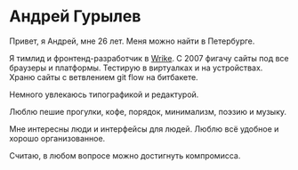 # Андрей Гурылев

Привет, я Андрей, мне 26 лет. Меня можно найти в Петербурге.

Я тимлид и фронтенд-разработчик в [Wrike](https://www.wrike.com/). С 2007 фигачу сайты под все браузеры и платформы. Тестирую в виртуалках и на устройствах. Храню сайты с ветвлением git flow на битбакете.

Немного увлекаюсь типографикой и редактурой.

Люблю пешие прогулки, кофе, порядок, минимализм, поэзию и музыку.

Мне интересны люди и интерфейсы для людей. Люблю всё удобное и хорошо организованное.

Считаю, в любом вопросе можно достигнуть компромисса.
